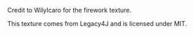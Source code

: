 Credit to WilyIcaro for the firework texture.

This texture comes from Legacy4J and is licensed under MIT.